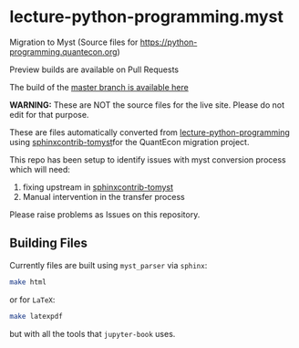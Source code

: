 # lecture-python-programming.myst

Migration to Myst (Source files for https://python-programming.quantecon.org)

Preview builds are available on Pull Requests

The build of the [master branch is available here](https://epic-agnesi-957267.netlify.app)

**WARNING:** These are NOT the source files for the live site. Please do not edit for that purpose.

These are files automatically converted from [lecture-python-programming](https://github.com/QuantEcon/lecture-python-programming) using [sphinxcontrib-tomyst](https://github.com/mmcky/sphinxcontrib-tomyst)for the QuantEcon migration project.

This repo has been setup to identify issues with myst conversion process which will need:

1. fixing upstream in [sphinxcontrib-tomyst](https://github.com/mmcky/sphinxcontrib-tomyst)
2. Manual intervention in the transfer process

Please raise problems as Issues on this repository.

## Building Files

Currently files are built using `myst_parser` via `sphinx`:

```bash
make html
```

or for `LaTeX`:

```bash
make latexpdf
```

but with all the tools that `jupyter-book` uses.